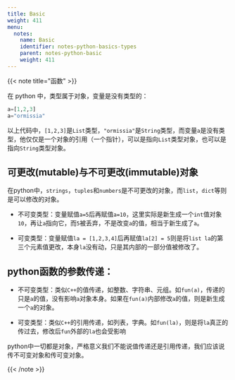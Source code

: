 ```yaml
---
title: Basic
weight: 411
menu:
  notes:
    name: Basic
    identifier: notes-python-basics-types
    parent: notes-python-basic
    weight: 411
---
```

<!-- 基础 -->


{{< note title="函数" >}}

在 python 中，类型属于对象，变量是没有类型的：

```python
a=[1,2,3]
a="ormissia"
```

以上代码中，`[1,2,3]`是`List`类型，`"ormissia"`是`String`类型，而变量`a`是没有类型，他仅仅是一个对象的引用（一个指针），可以是指向`List`类型对象，也可以是指向`String`类型对象。

## 可更改(mutable)与不可更改(immutable)对象

在python中，`strings`，`tuples`和`numbers`是不可更改的对象，而`list`，`dict`等则是可以修改的对象。

- 不可变类型：变量赋值`a=5`后再赋值`a=10`，这里实际是新生成一个`int`值对象`10`，再让`a`指向它，而`5`被丢弃，不是改变`a`的值，相当于新生成了`a`。

- 可变类型：变量赋值`la = [1,2,3,4]`后再赋值`la[2] = 5`则是将`list la`的第三个元素值更改，本身`la`没有动，只是其内部的一部分值被修改了。

## python函数的参数传递：

- 不可变类型：类似`C++`的值传递，如整数、字符串、元组。如`fun(a)`，传递的只是`a`的值，没有影响`a`对象本身。如果在`fun(a)`内部修改`a`的值，则是新生成一个`a`的对象。

- 可变类型：类似`C++`的引用传递，如列表，字典。如`fun(la)`，则是将`la`真正的传过去，修改后`fun`外部的`la`也会受影响

python中一切都是对象，严格意义我们不能说值传递还是引用传递，我们应该说传不可变对象和传可变对象。


{{< /note >}}
